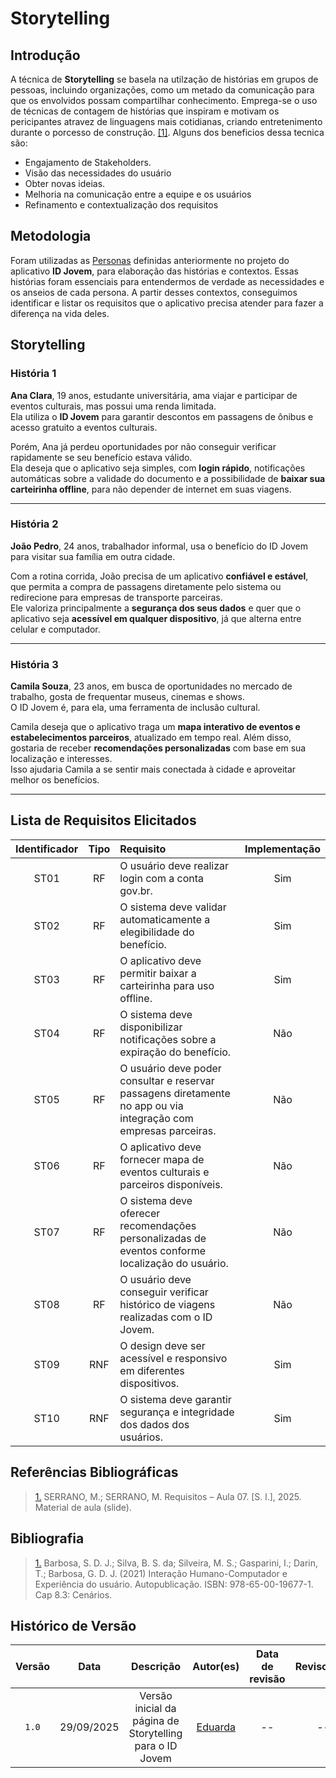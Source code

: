 # Storytelling

## Introdução

A técnica de **Storytelling**  se basela na utilzação de histórias em grupos de pessoas, incluindo organizações, como um metado da comunicação para que os envolvidos possam compartilhar conhecimento. Emprega-se o uso de técnicas de contagem de histórias que inspiram e motivam os pericipantes atravez de linguagens mais cotidianas, criando entretenimento durante o porcesso de construção. <a id="TEC1" href="#RP1">[1]</a>. Alguns dos beneficios dessa tecnica são: 

* Engajamento de Stakeholders.  
* Visão das necessidades do usuário
* Obter novas ideias.  
* Melhoria na comunicação entre a equipe e os usuários  
* Refinamento e contextualização dos requisitos  


## Metodologia

Foram utilizadas as [Personas](./Definicao_de_Personas.md) definidas anteriormente no projeto do aplicativo **ID Jovem**, para elaboração das histórias e contextos. Essas histórias foram essenciais para entendermos de verdade as necessidades e os anseios de cada persona. A partir desses contextos, conseguimos identificar e listar os requisitos que o aplicativo precisa atender para fazer a diferença na vida deles.


## Storytelling

### História 1

**Ana Clara**, 19 anos, estudante universitária, ama viajar e participar de eventos culturais, mas possui uma renda limitada.  
Ela utiliza o **ID Jovem** para garantir descontos em passagens de ônibus e acesso gratuito a eventos culturais.  

Porém, Ana já perdeu oportunidades por não conseguir verificar rapidamente se seu benefício estava válido.  
Ela deseja que o aplicativo seja simples, com **login rápido**, notificações automáticas sobre a validade do documento e a possibilidade de **baixar sua carteirinha offline**, para não depender de internet em suas viagens.  


---

### História 2

**João Pedro**, 24   anos, trabalhador informal, usa o benefício do ID Jovem para visitar sua família em outra cidade.  

Com a rotina corrida, João precisa de um aplicativo **confiável e estável**, que permita a compra de passagens diretamente pelo sistema ou redirecione para empresas de transporte parceiras.  
Ele valoriza principalmente a **segurança dos seus dados** e quer que o aplicativo seja **acessível em qualquer dispositivo**, já que alterna entre celular e computador.  

---

### História 3

**Camila Souza**, 23 anos, em busca de oportunidades no mercado de trabalho, gosta de frequentar museus, cinemas e shows.  
O ID Jovem é, para ela, uma ferramenta de inclusão cultural.  

Camila deseja que o aplicativo traga um **mapa interativo de eventos e estabelecimentos parceiros**, atualizado em tempo real. Além disso, gostaria de receber **recomendações personalizadas** com base em sua localização e interesses.  
Isso ajudaria Camila a se sentir mais conectada à cidade e aproveitar melhor os benefícios.  

---


## Lista de Requisitos Elicitados

| Identificador | Tipo | Requisito | Implementação |
| :-: | :-: | :- | :-: |
| ST01 | RF | O usuário deve realizar login com a conta gov.br. | Sim |
| ST02 | RF | O sistema deve validar automaticamente a elegibilidade do benefício. | Sim |
| ST03 | RF | O aplicativo deve permitir baixar a carteirinha para uso offline. | Sim |
| ST04 | RF | O sistema deve disponibilizar notificações sobre a expiração do benefício. | Não |
| ST05 | RF | O usuário deve poder consultar e reservar passagens diretamente no app ou via integração com empresas parceiras. | Não |
| ST06 | RF | O aplicativo deve fornecer mapa de eventos culturais e parceiros disponíveis. | Não |
| ST07 | RF | O sistema deve oferecer recomendações personalizadas de eventos conforme localização do usuário. | Não |
| ST08 | RF | O usuário deve conseguir verificar histórico de viagens realizadas com o ID Jovem. | Não |
| ST09 | RNF | O design deve ser acessível e responsivo em diferentes dispositivos. | Sim |
| ST10 | RNF | O sistema deve garantir segurança e integridade dos dados dos usuários. | Sim |


## Referências Bibliográficas


> <a id="QT1" href="#anchor_1">1.</a> SERRANO, M.; SERRANO, M. Requisitos – Aula 07. [S. l.], 2025. Material de aula (slide).



## Bibliografia


> <a id="QT1" href="#anchor_1">1.</a> Barbosa, S. D. J.; Silva, B. S. da; Silveira, M. S.; Gasparini, I.; Darin, T.; Barbosa, G. D. J. (2021) Interação Humano-Computador e Experiência do usuário. Autopublicação. ISBN: 978-65-00-19677-1. Cap 8.3: Cenários.

## Histórico de Versão
| Versão | Data | Descrição | Autor(es) | Data de revisão | Revisor(es) |
| :-: | :-: | :-: | :-: | :-: | :-: |
| `1.0` | 29/09/2025 | Versão inicial da página de Storytelling para o ID Jovem | [Eduarda](https://github.com/eduardar0) | -- | -- |